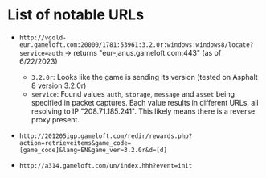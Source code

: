 # List of notable URLs
- `http://vgold-eur.gameloft.com:20000/1781:53961:3.2.0r:windows:windows8/locate?service=auth` -> returns "eur-janus.gameloft.com:443" (as of 6/22/2023)
  * `3.2.0r`: Looks like the game is sending its version (tested on Asphalt 8 version 3.2.0r)
  * `service`: Found values `auth`, `storage`, `message` and `asset` being specified in packet captures. Each value results in different URLs, all resolving to IP "208.71.185.241". This likely means there is a reverse proxy present.

- `http://201205igp.gameloft.com/redir/rewards.php?action=retrieveitems&game_code=[game_code]&lang=EN&game_ver=3.2.0r&d=[d]`
- `http://a314.gameloft.com/un/index.hhh?event=init`

